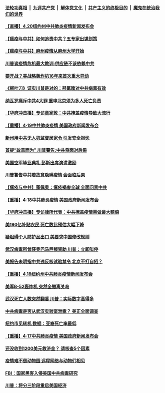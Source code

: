 ####  [法轮功真相](../../../../basic/blob/master/README.md?t=04210001) &nbsp;|&nbsp; [九评共产党](../../../../9ping.md/blob/master/README.md?t=04210001) &nbsp;|&nbsp; [解体党文化](../../../../jtdwh.md/blob/master/README.md?t=04210001)  &nbsp;|&nbsp; [共产主义的终极目的](../../../../gczydzjmd.md/blob/master/README.md?t=04210001) &nbsp;|&nbsp; [魔鬼在统治我们的世界](../../../../mgztzwmdsj.md/blob/master/README.md?t=04210001) 

#### [【直播】4.20纽约州中共肺炎疫情新闻发布会](../pages/prog203/a102827208.md?t=04210001) 

#### [【瘟疫与中共】如何追责中共？五专家出谋划策](../pages/prog203/a102827160.md?t=04210001) 

#### [【瘟疫与中共】麻州疫情从麻州大学开始](../pages/prog203/a102827183.md?t=04210001) 

#### [川普谈疫情危机最大教训:供应链不该依赖中共](../pages/prog203/a102827115.md?t=04210001) 

#### [要开战？美战略轰炸机16年来首次重大异动](../pages/prog203/a102826978.md?t=04210001) 

#### [《柳叶刀》证实川普是对的：羟氯喹对中共病毒有效](../pages/prog203/a102826959.md?t=04210001) 

#### [纳瓦罗痛斥中共4大罪 重申北京须为多人死亡负责](../pages/prog203/a102826939.md?t=04210001) 

#### [【华府冲击播】专访章家敦：中共掩盖疫情导致大流行](../pages/prog203/a102826843.md?t=04210001) 

#### [【重播】4·19中共肺炎疫情 美国政府新闻发布会](../pages/prog203/a102826732.md?t=04210001) 

#### [新州用中共无人机监督居家令 引发安全担忧](../pages/prog203/a102826845.md?t=04210001) 

#### [首提“故意而为” 川普警告:中共将面对后果](../pages/prog203/a102826812.md?t=04210001) 

#### [美国空军毕业典礼 彭斯出席演讲激励](../pages/prog203/a102826747.md?t=04210001) 

#### [川普警告中共若故意隐瞒疫情 会面临后果](../pages/prog203/a102826745.md?t=04210001) 

#### [【瘟疫与中共】蓬佩奥：瘟疫祸害全球 全面问责中共](../pages/prog203/a102826558.md?t=04210001) 

#### [【重播】4·18中共肺炎疫情 美国政府新闻发布会](../pages/prog203/a102825088.md?t=04210001) 

#### [【华府冲击播】专访律所代表：中共掩盖疫情需做最大赔偿](../pages/prog203/a102826404.md?t=04210001) 

#### [美190亿补贴农民 死亡数比预估大幅下降](../pages/prog203/a102826365.md?t=04210001) 

#### [疑阻碍个人防护品出口 美要求中国修改规则](../pages/prog203/a102826354.md?t=04210001) 

#### [武汉病毒所曾获奥巴马巨额资助  川普：立即叫停](../pages/prog203/a102826317.md?t=04210001) 

#### [美报告未明指中共违反核试验禁令 北京不打自招？](../pages/prog203/a102826278.md?t=04210001) 

#### [【重播】4.18纽约州中共肺炎疫情新闻发布会](../pages/prog203/a102825304.md?t=04210001) 

#### [美军B-52轰炸机 突然全撤离关岛](../pages/prog203/a102826010.md?t=04210001) 

#### [武汉死亡人数突然翻番 川普：实际数字高得多](../pages/prog203/a102825819.md?t=04210001) 

#### [中共病毒是否从武汉实验室泄露？ 美正全面调查](../pages/prog203/a102825734.md?t=04210001) 

#### [纽约市见转机 数据：亚裔死亡率最低](../pages/prog203/a102825624.md?t=04210001) 

#### [【重播】4·17中共肺炎疫情 美国政府新闻发布会](../pages/prog203/a102825086.md?t=04210001) 

#### [还没收到1200美元救济金？ 请核查5个因素](../pages/prog203/a102825588.md?t=04210001) 

#### [疫情难不倒动物园 远程网络与动物们相见](../pages/prog203/a102825576.md?t=04210001) 

#### [FBI：国家黑客入侵美国中共病毒研究](../pages/prog203/a102825493.md?t=04210001) 

#### [川普：将分三阶段重启美国经济](../pages/prog203/a102825386.md?t=04210001) 

